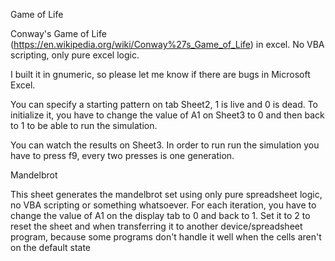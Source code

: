 Game of Life

Conway's Game of Life (https://en.wikipedia.org/wiki/Conway%27s_Game_of_Life) in excel.
No VBA scripting, only pure excel logic.

I built it in gnumeric, so please let me know if there are bugs in Microsoft Excel.

You can specify a starting pattern on tab Sheet2, 1 is live and 0 is dead. To initialize it, you have to change the value of A1 on Sheet3 to 0 and then back to 1 to be able to run the simulation.

You can watch the results on Sheet3. In order to run run the simulation you have to press f9, every two presses is one generation.


Mandelbrot

This sheet generates the mandelbrot set using only pure spreadsheet logic, no VBA scripting or something whatsoever. For each iteration, you have to change the value of A1 on the display tab to 0 and back to 1. Set it to 2 to reset the sheet and when transferring it to another device/spreadsheet program, because some programs don't handle it well when the cells aren't on the default state
